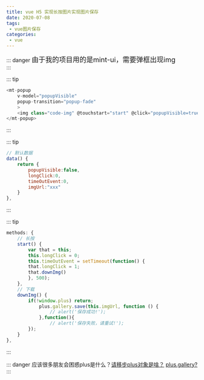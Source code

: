 ```yaml
---
title: vue H5 实现长按图片实现图片保存
date: 2020-07-08
tags:
 - vue图片保存
categories:
 - vue
---
```


::: danger 
<font size=4>由于我的项目用的是mint-ui，需要弹框出现img</font><br/>
:::

::: tip
```js 
<mt-popup
    v-model="popupVisible"
    popup-transition="popup-fade"
    >
    <img class="code-img" @touchstart="start" @click="popupVisible=true" :src="imgUrl" alt="">
</mt-popup>
```
:::

::: tip 
```js 
// 默认数据
data() {
    return {
        popupVisible:false,
        longClick:0,
        timeOutEvent:0,
        imgUrl:"xxx"
    }
},
```
:::

::: tip
```js 
methods: {
    // 长按
    start() {
        var that = this;
        this.longClick = 0;
        this.timeOutEvent = setTimeout(function() {
        that.longClick = 1;
        that.downImg()
        }, 500);
    },
    // 下载
    downImg() {
        if(!window.plus) return;
            plus.gallery.save(this.imgUrl, function () {
                // alert('保存成功!');
            },function(){
                // alert('保存失败，请重试!');
        });
    }
},
```
:::

::: danger
应该很多朋友会困惑plus是什么？[请移步plus对象是啥？](https://www.html5plus.org/doc/h5p.html)
[plus.gallery?](https://www.html5plus.org/doc/zh_cn/gallery.html)
:::